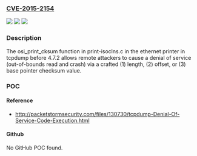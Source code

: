 ### [CVE-2015-2154](https://cve.mitre.org/cgi-bin/cvename.cgi?name=CVE-2015-2154)
![](https://img.shields.io/static/v1?label=Product&message=n%2Fa&color=blue)
![](https://img.shields.io/static/v1?label=Version&message=n%2Fa&color=blue)
![](https://img.shields.io/static/v1?label=Vulnerability&message=n%2Fa&color=brighgreen)

### Description

The osi_print_cksum function in print-isoclns.c in the ethernet printer in tcpdump before 4.7.2 allows remote attackers to cause a denial of service (out-of-bounds read and crash) via a crafted (1) length, (2) offset, or (3) base pointer checksum value.

### POC

#### Reference
- http://packetstormsecurity.com/files/130730/tcpdump-Denial-Of-Service-Code-Execution.html

#### Github
No GitHub POC found.

